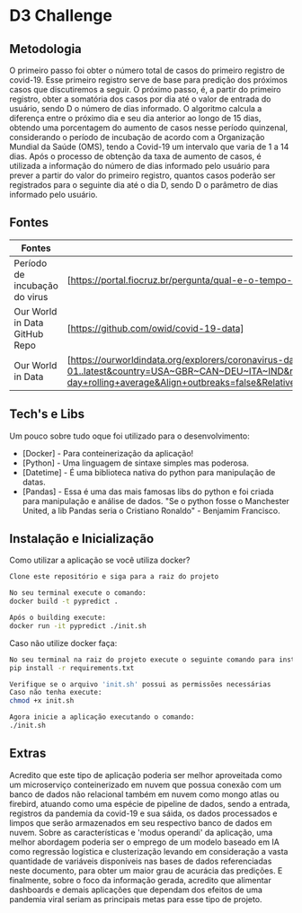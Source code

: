 # D3 Challenge


## Metodologia

O primeiro passo foi obter o número total de casos do primeiro registro de covid-19.
Esse primeiro registro serve de base para predição dos próximos casos que discutiremos a seguir.
O próximo passo, é, a partir do primeiro registro, obter a somatória dos casos por dia até o valor de entrada do usuário, sendo D o número de dias informado.
O algoritmo calcula a diferença entre o próximo dia e seu dia anterior ao longo de 15 dias, obtendo uma porcentagem do aumento de casos nesse período quinzenal, considerando o período de incubação de acordo com a Organização Mundial da Saúde (OMS), tendo a Covid-19 um intervalo que varia de 1 a 14 dias.
Após o processo de obtenção da taxa de aumento de casos, é utilizada a informação do número de dias informado pelo usuário para prever a partir do valor do primeiro registro, quantos casos poderão ser registrados para o seguinte dia até o dia D, sendo D o parâmetro de dias informado pelo usuário.


## Fontes

| Fontes | links |
| ------ | ------ |
| Período de incubação do virus | [https://portal.fiocruz.br/pergunta/qual-e-o-tempo-de-incubacao-do-novo-coronavirus] |
| Our World in Data GitHub Repo |[https://github.com/owid/covid-19-data] |
| Our World in Data | [https://ourworldindata.org/explorers/coronavirus-data-explorer?zoomToSelection=true&time=2020-03-01..latest&country=USA~GBR~CAN~DEU~ITA~IND&region=World&pickerMetric=location&pickerSort=asc&Interval=7-day+rolling+average&Align+outbreaks=false&Relative+to+Population=true&Metric=Confirmed+cases]|

## Tech's e Libs

Um pouco sobre tudo oque foi utilizado para o desenvolvimento:

- [Docker] - Para conteinerização da aplicação!
- [Python] - Uma linguagem de sintaxe simples mas poderosa.
- [Datetime] - É uma biblioteca nativa do python para manipulação de datas.
- [Pandas] - Essa é uma das mais famosas libs do python e foi criada para manipulação e análise de dados. "Se o python fosse o Manchester United, a lib Pandas seria o Cristiano Ronaldo" - Benjamim Francisco.

## Instalação e Inicialização

Como utilizar a aplicação se você utiliza docker?

```sh
Clone este repositório e siga para a raiz do projeto

No seu terminal execute o comando:
docker build -t pypredict .

Após o building execute:
docker run -it pypredict ./init.sh
```

Caso não utilize docker faça:

```sh
No seu terminal na raiz do projeto execute o seguinte comando para instalar as bibliotecas:
pip install -r requirements.txt

Verifique se o arquivo 'init.sh' possui as permissões necessárias
Caso não tenha execute:
chmod +x init.sh

Agora inicie a aplicação executando o comando:
./init.sh

```

## Extras

Acredito que este tipo de aplicação poderia ser melhor aproveitada como um microserviço conteinerizado em nuvem que possua conexão com um banco de dados não relacional também em nuvem como mongo atlas ou firebird, atuando como uma espécie de pipeline de dados, sendo a entrada, registros da pandemia da covid-19 e sua sáida, os dados processados e limpos que serão armazenados em seu respectivo banco de dados em nuvem. Sobre as características e 'modus operandi' da aplicação, uma melhor abordagem poderia ser o emprego de um modelo baseado em IA como regressão logística e clusterização levando em consideração a vasta quantidade de variáveis disponíveis nas bases de dados referenciadas neste documento, para obter um maior grau de acurácia das predições. E finalmente, sobre o foco da informação gerada, acredito que alimentar dashboards e demais aplicações que dependam dos efeitos de uma pandemia viral seriam as principais metas para esse tipo de projeto.